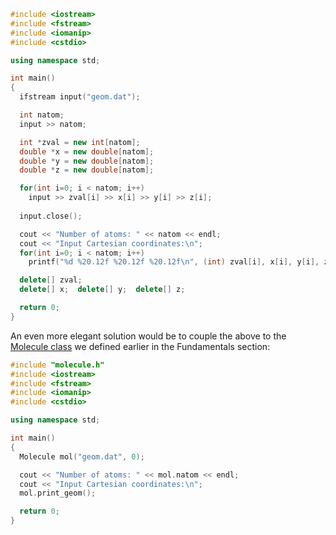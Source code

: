 ```c++
#include <iostream>
#include <fstream>
#include <iomanip>
#include <cstdio>

using namespace std;

int main()
{
  ifstream input("geom.dat");

  int natom;
  input >> natom;

  int *zval = new int[natom];
  double *x = new double[natom];
  double *y = new double[natom];
  double *z = new double[natom];

  for(int i=0; i < natom; i++)
    input >> zval[i] >> x[i] >> y[i] >> z[i];
 
  input.close();

  cout << "Number of atoms: " << natom << endl;
  cout << "Input Cartesian coordinates:\n";
  for(int i=0; i < natom; i++)
    printf("%d %20.12f %20.12f %20.12f\n", (int) zval[i], x[i], y[i], z[i]);

  delete[] zval;
  delete[] x;  delete[] y;  delete[] z;

  return 0;
}
```

An even more elegant solution would be to couple the above to the [Molecule class](https://github.com/CrawfordGroup/ProgrammingProjects/wiki/Classes-and-Objects) we defined earlier in the Fundamentals section:
```c++
#include "molecule.h"
#include <iostream>
#include <fstream>
#include <iomanip>
#include <cstdio>

using namespace std;

int main()
{
  Molecule mol("geom.dat", 0);

  cout << "Number of atoms: " << mol.natom << endl;
  cout << "Input Cartesian coordinates:\n";
  mol.print_geom();

  return 0;
}
```



